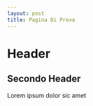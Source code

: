 ```yaml
---
layout: post
title: Pagina Di Prova
---
```



# Header

## Secondo Header


Lorem ipsum dolor sic amet
